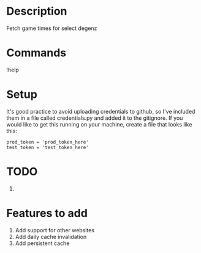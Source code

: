 # Description
Fetch game times for select degenz

# Commands
!help

# Setup
It's good practice to avoid uploading credentials to github, so I've included
them in a file called credentials.py and added it to the gitignore. If you
would like to get this running on your machine, create a file that looks like
this:

```
prod_token = 'prod_token_here'
test_token = 'test_token_here'
```

# TODO
1. 

# Features to add
1. Add support for other websites
2. Add daily cache invalidation
3. Add persistent cache 